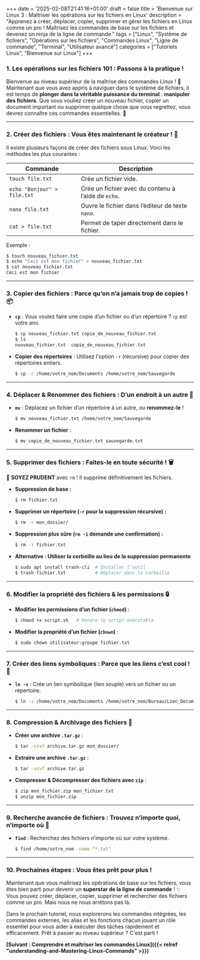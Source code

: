 +++
date = '2025-02-08T21:41:16+01:00'
draft = false 
title = 'Bienvenue sur Linux 3 : Maîtriser les opérations sur les fichiers en Linux'
description = "Apprenez à créer, déplacer, copier, supprimer et gérer les fichiers en Linux comme un pro ! Maîtrisez les commandes de base sur les fichiers et devenez un ninja de la ligne de commande."
tags = ["Linux", "Système de fichiers", "Opérations sur les fichiers", "Commandes Linux", "Ligne de commande", "Terminal", "Utilisateur avancé"]
categories = ["Tutoriels Linux", "Bienvenue sur Linux"]
+++

### **1. Les opérations sur les fichiers 101 : Passons à la pratique !**

Bienvenue au niveau supérieur de la maîtrise des commandes Linux ! 🥳 Maintenant que vous avez appris à naviguer dans le système de fichiers, il est temps de **plonger dans la véritable puissance du terminal** : **manipuler des fichiers**. Que vous vouliez créer un nouveau fichier, copier un document important ou supprimer quelque chose que vous regrettez, vous devrez connaître ces commandes essentielles. 🧰

---

### **2. Créer des fichiers : Vous êtes maintenant le créateur !** 📝

Il existe plusieurs façons de créer des fichiers sous Linux. Voici les méthodes les plus courantes :

| **Commande**              | **Description**                                        |
|---------------------------|--------------------------------------------------------|
| `touch file.txt`           | Crée un fichier vide.                                  |
| `echo "Bonjour" > file.txt`| Crée un fichier avec du contenu à l’aide de `echo`.     |
| `nano file.txt`            | Ouvre le fichier dans l’éditeur de texte `nano`.        |
| `cat > file.txt`           | Permet de taper directement dans le fichier.           |

Exemple :
```bash
$ touch nouveau_fichier.txt
$ echo "Ceci est mon fichier" > nouveau_fichier.txt
$ cat nouveau_fichier.txt
Ceci est mon fichier
```

---

### **3. Copier des fichiers : Parce qu’on n’a jamais trop de copies !** 📦

- **`cp`** : Vous voulez faire une copie d’un fichier ou d’un répertoire ? `cp` est votre ami.
    ```bash
    $ cp nouveau_fichier.txt copie_de_nouveau_fichier.txt
    $ ls
    nouveau_fichier.txt  copie_de_nouveau_fichier.txt
    ```
- **Copier des répertoires** : Utilisez l'option `-r` (récursive) pour copier des répertoires entiers.
    ```bash
    $ cp -r /home/votre_nom/Documents /home/votre_nom/Sauvegarde
    ```

---

### **4. Déplacer & Renommer des fichiers : D’un endroit à un autre** 🚚

- **`mv`** : Déplacez un fichier d’un répertoire à un autre, ou **renommez-le** !
    ```bash
    $ mv nouveau_fichier.txt /home/votre_nom/Sauvegarde
    ```
- **Renommer un fichier** :
    ```bash
    $ mv copie_de_nouveau_fichier.txt sauvegarde.txt
    ```

---

### **5. Supprimer des fichiers : Faites-le en toute sécurité !** 🗑️

🚨 **SOYEZ PRUDENT** avec `rm` ! Il supprime définitivement les fichiers.

- **Suppression de base :**
    ```bash
    $ rm fichier.txt
    ```
- **Supprimer un répertoire (`-r` pour la suppression récursive) :**
    ```bash
    $ rm -r mon_dossier/
    ```
- **Suppression plus sûre (`rm -i` demande une confirmation) :**
    ```bash
    $ rm -i fichier.txt
    ```
- **Alternative : Utiliser la corbeille au lieu de la suppression permanente**
    ```bash
    $ sudo apt install trash-cli  # Installer l'outil
    $ trash fichier.txt           # Déplacer dans la corbeille
    ```

---

### **6. Modifier la propriété des fichiers & les permissions** 🔒

- **Modifier les permissions d’un fichier (`chmod`)** :
    ```bash
    $ chmod +x script.sh   # Rendre le script exécutable
    ```
- **Modifier la propriété d’un fichier (`chown`)** :
    ```bash
    $ sudo chown utilisateur:groupe fichier.txt
    ```

---

### **7. Créer des liens symboliques : Parce que les liens c’est cool !** 🔗

- **`ln -s`** : Crée un lien symbolique (lien souple) vers un fichier ou un répertoire.
    ```bash
    $ ln -s /home/votre_nom/Documents /home/votre_nom/Bureau/Lien_Documents
    ```

---

### **8. Compression & Archivage des fichiers** 🎁

- **Créer une archive `.tar.gz`** :
    ```bash
    $ tar -czvf archive.tar.gz mon_dossier/
    ```
- **Extraire une archive `.tar.gz`** :
    ```bash
    $ tar -xzvf archive.tar.gz
    ```
- **Compresser & Décompresser des fichiers avec `zip`** :
    ```bash
    $ zip mon_fichier.zip mon_fichier.txt
    $ unzip mon_fichier.zip
    ```

---

### **9. Recherche avancée de fichiers : Trouvez n’importe quoi, n’importe où** 🔎

- **`find`** : Recherchez des fichiers n’importe où sur votre système.
    ```bash
    $ find /home/votre_nom -name "*.txt"
    ```

---

### **10. Prochaines étapes : Vous êtes prêt pour plus !**

Maintenant que vous maîtrisez les opérations de base sur les fichiers, vous êtes bien parti pour devenir un **superstar de la ligne de commande** ! ✨ Vous pouvez créer, déplacer, copier, supprimer et rechercher des fichiers comme un pro. Mais nous ne nous arrêtons pas là.

Dans le prochain tutoriel, nous explorerons les commandes intégrées, les commandes externes, les alias et les fonctions chacun jouant un rôle essentiel pour vous aider à exécuter des tâches rapidement et efficacement. Prêt à passer au niveau supérieur ? C'est parti !

**[Suivant : Comprendre et maîtriser les commandes Linux]({{< relref "understanding-and-Mastering-Linux-Commands" >}})**
